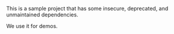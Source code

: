 This is a sample project that has some insecure,
deprecated, and unmaintained dependencies.

We use it for demos.

